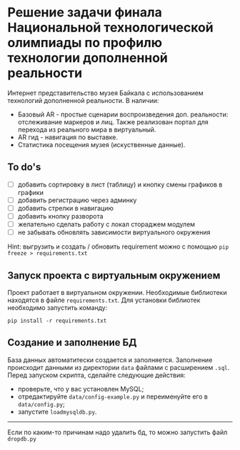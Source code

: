 # Решение задачи финала Национальной технологической олимпиады по профилю технологии дополненной реальности

Интернет представительство музея Байкала с использованием технологий дополненной реальности.
В наличии:
- Базовый AR - простые сценарии воспроизведения доп. реальности: отслеживание маркеров и лиц. Также реализован портал для перехода из реального мира в виртуальный.
- AR гид - навигация по выставке.
- Статистика посещения музея (искуственные данные). 

## To do's

- [ ] добавить сортировку в лист (таблицу) и кнопку смены графиков в графики
- [ ] добавить регистрацию через админку
- [ ] добавить стрелки в навигацию
- [ ] добавить кнопку разворота
- [ ] желательно сделать работу с локал стораджем модулем
- [ ] не забывать обновлять зависимости виртуального окружения 

Hint: выгрузить и создать / обновить requirement можно с помощью `pip freeze > requirements.txt`

## Запуск проекта с виртуальным окружением
Проект работает в виртуальном окружении. Необходимые библиотеки находятся в файле `requirements.txt`. Для установки библиотек необходимо запустить команду:
```
pip install -r requirements.txt
```


## Создание и заполнение БД
База данных автоматитески создается и заполняется. Заполнение происходит данными из директории `data` файлами с расширением `.sql`. Перед запуском скрипта, сделайте следующие действия:
- проверьте, что у вас установлен MySQL;
- отредактируйте `data/config-example.py` и переименуйте его в `data/config.py`;
- запустите `loadmysqldb.py`.
---
Если по каким-то причинам надо удалить бд, то можно запустить файл `dropdb.py`
